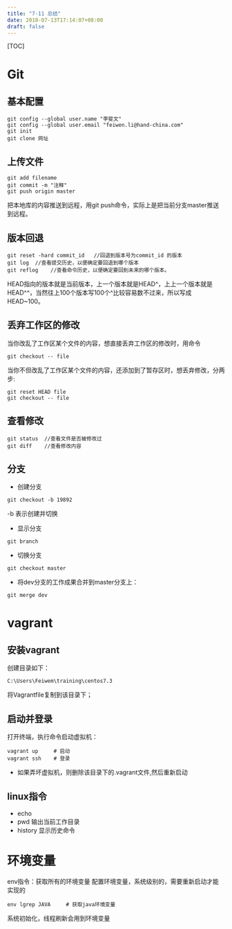 ```yaml
---
title: "7-11 总结"
date: 2018-07-13T17:14:07+08:00
draft: false
---
```


[TOC]

# Git
## 基本配置
```
git config --global user.name "李斐文"
git config --global user.email "feiwen.li@hand-china.com"
git init
git clone 网址
```
## 上传文件
```
git add filename
git commit -m "注释"
git push origin master
```
把本地库的内容推送到远程，用git push命令，实际上是把当前分支master推送到远程。

## 版本回退
```
git reset -hard commit_id   //回退到版本号为commit_id 的版本
git log  //查看提交历史，以便确定要回退到哪个版本
git reflog    //查看命令历史，以便确定要回到未来的哪个版本。
```
HEAD指向的版本就是当前版本，上一个版本就是HEAD^，上上一个版本就是HEAD^^，当然往上100个版本写100个^比较容易数不过来，所以写成HEAD~100。

## 丢弃工作区的修改
当你改乱了工作区某个文件的内容，想直接丢弃工作区的修改时，用命令
```
git checkout -- file
```
当你不但改乱了工作区某个文件的内容，还添加到了暂存区时，想丢弃修改，分两步:
```
git reset HEAD file
git checkout -- file
```

## 查看修改
```
git status  //查看文件是否被修改过
git diff    //查看修改内容
```

## 分支
- 创建分支
```
git checkout -b 19892
```
-b 表示创建并切换
- 显示分支
```
git branch
```
- 切换分支
```
git checkout master
```
- 将dev分支的工作成果合并到master分支上：
```
git merge dev
```


# vagrant
## 安装vagrant
创建目录如下：
```
C:\Users\Feiwem\training\centos7.3
```
将Vagrantfile复制到该目录下；
## 启动并登录
打开终端，执行命令启动虚拟机：
```
vagrant up     # 启动
vagrant ssh    # 登录
```
- 如果弄坏虚拟机，则删除该目录下的.vagrant文件,然后重新启动

## linux指令
- echo
- pwd 输出当前工作目录
- history 显示历史命令


# 环境变量
env指令：获取所有的环境变量
配置环境变量，系统级别的，需要重新启动才能实现的
```
env lgrep JAVA     # 获取java环境变量
```
系统初始化，线程刷新会用到环境变量

